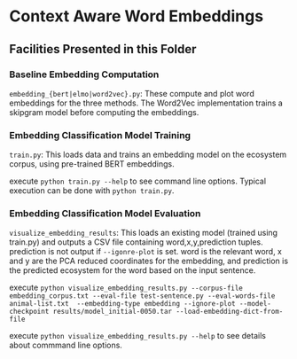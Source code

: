 # Context Aware Word Embeddings

## Facilities Presented in this Folder
### Baseline Embedding Computation
`embedding_{bert|elmo|word2vec}.py`: These compute and plot word embeddings for the three methods. The Word2Vec implementation trains a skipgram model before computing the embeddings.

### Embedding Classification Model Training
`train.py`: This loads data and trains an embedding model on the ecosystem corpus, using pre-trained BERT embeddings.

execute `python train.py --help` to see command line options. Typical execution can be done with `python train.py`.

### Embedding Classification Model Evaluation
`visualize_embedding_results`: This loads an existing model (trained using train.py) and outputs a CSV file containing word,x,y,prediction tuples. prediction is not output if `--igonre-plot` is set. word is the relevant word, x and y are the PCA reduced coordinates for the embedding, and prediction is the predicted ecosystem for the word based on the input sentence. 

execute `python visualize_embedding_results.py --corpus-file embedding_corpus.txt --eval-file test-sentence.py --eval-words-file animal-list.txt  --embedding-type embedding --ignore-plot --model-checkpoint results/model_initial-0050.tar --load-embedding-dict-from-file`

execute `python visualize_embedding_results.py --help` to see details about commmand line options.



